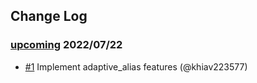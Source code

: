 ## Change Log

### [upcoming](https://github.com/khiav223577/adaptive_alias/compare/v0.0.1...HEAD) 2022/07/22
- [#1](https://github.com/khiav223577/adaptive_alias/pull/1) Implement adaptive_alias features (@khiav223577)
